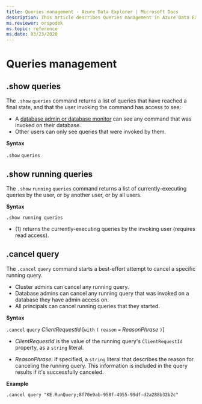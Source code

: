 ```yaml
---
title: Queries management - Azure Data Explorer | Microsoft Docs
description: This article describes Queries management in Azure Data Explorer.
ms.reviewer: orspodek
ms.topic: reference
ms.date: 03/23/2020
---
```

# Queries management

## .show queries

The `.show` `queries` command returns a list of queries that have reached a final state, and that the user invoking the command has access to see:


* A [database admin or database monitor](../management/access-control/role-based-authorization.md) can see any command that was invoked on their database.
* Other users can only see queries that were invoked by them.

**Syntax**

`.show` `queries`

## .show running queries

The `.show` `running` `queries` command returns a list of currently-executing queries
by the user, or by another user, or by all users.

**Syntax**

```kusto
.show running queries
```

* (1) returns the currently-executing queries by the invoking user (requires read access).

## .cancel query

The `.cancel` `query` command starts a best-effort attempt to cancel a specific
running query.

* Cluster admins can cancel any running query.
* Database admins can cancel any running query that was invoked on a database they have admin access on.
* All principals can cancel running queries that they started.

**Syntax**

`.cancel` `query` *ClientRequestId* [`with` `(` `reason` `=` *ReasonPhrase* `)`]

* *ClientRequestId* is the value of the running query's `ClientRequestId` property,
  as a `string` literal.

* *ReasonPhrase*: If specified, a `string` literal that describes the reason for
  canceling the running query. This information is included in the query results
  if it's successfully canceled.

**Example**

```kusto
.cancel query "KE.RunQuery;8f70e9ab-958f-4955-99df-d2a288b32b2c"
```
